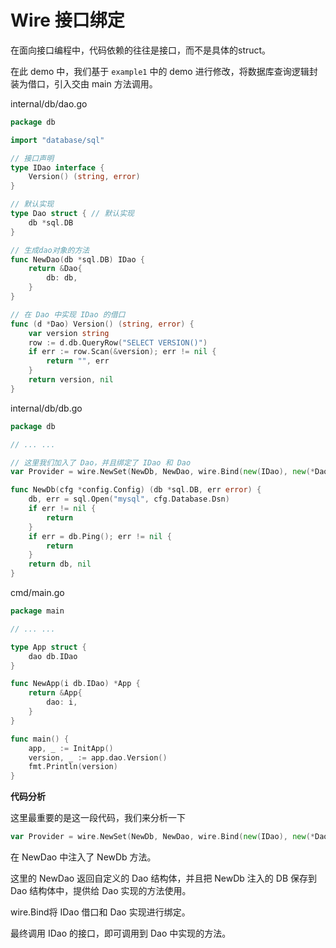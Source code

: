 # Wire 接口绑定

在面向接口编程中，代码依赖的往往是接口，而不是具体的struct。

在此 demo 中，我们基于 `example1` 中的 demo 进行修改，将数据库查询逻辑封装为借口，引入交由 main 方法调用。

internal/db/dao.go

```go
package db

import "database/sql"

// 接口声明
type IDao interface {
	Version() (string, error)
}

// 默认实现
type Dao struct { // 默认实现
	db *sql.DB
}

// 生成dao对象的方法
func NewDao(db *sql.DB) IDao {
	return &Dao{
		db: db,
	}
}

// 在 Dao 中实现 IDao 的借口
func (d *Dao) Version() (string, error) {
	var version string
	row := d.db.QueryRow("SELECT VERSION()")
	if err := row.Scan(&version); err != nil {
		return "", err
	}
	return version, nil
}
```

internal/db/db.go

```go
package db

// ... ...

// 这里我们加入了 Dao，并且绑定了 IDao 和 Dao
var Provider = wire.NewSet(NewDb, NewDao, wire.Bind(new(IDao), new(*Dao))) // 这里将接口和实现进行绑定

func NewDb(cfg *config.Config) (db *sql.DB, err error) {
	db, err = sql.Open("mysql", cfg.Database.Dsn)
	if err != nil {
		return
	}
	if err = db.Ping(); err != nil {
		return
	}
	return db, nil
}
```

cmd/main.go

```go
package main

// ... ...

type App struct {
	dao db.IDao
}

func NewApp(i db.IDao) *App {
	return &App{
		dao: i,
	}
}

func main() {
	app, _ := InitApp()
	version, _ := app.dao.Version()
	fmt.Println(version)
}
```

**代码分析**

这里最重要的是这一段代码，我们来分析一下

```go
var Provider = wire.NewSet(NewDb, NewDao, wire.Bind(new(IDao), new(*Dao))) 
```

在 NewDao 中注入了 NewDb 方法。

这里的 NewDao 返回自定义的 Dao 结构体，并且把 NewDb 注入的 DB 保存到 Dao 结构体中，提供给 Dao 实现的方法使用。

wire.Bind将 IDao 借口和 Dao 实现进行绑定。

最终调用 IDao 的接口，即可调用到 Dao 中实现的方法。

